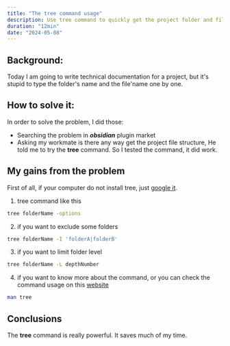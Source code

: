 ```yaml
---
title: "The tree command usage"
description: Use tree command to quickly get the project folder and file relation
duration: "12min"
date: "2024-05-08"
---
```


## Background:
Today I am going to write technical documentation for a project, but it's stupid to type the folder's name and the file'name one by one.

## How to solve it:
In order to solve the problem, I did those:
- Searching the problem in ***obsidian*** plugin market
- Asking my workmate is there any way get the project file structure, He told me to try the **tree** command. So I tested the command, it did work.

## My gains from the problem

First of all, if your computer do not install tree, just [google it](https://google.com/search?q=how+to+install+tree+command).

1. tree command like this

```bash
tree folderName -options
```

2. if you want to exclude some folders

```bash
tree folderName -I 'folderA|folderB'
```

3. if you want to limit folder level

```bash
tree folderName -L depthNumber
```

4. if you want to know more about the command, or you can check the command usage on this [website](https://linux.die.net/man/1/tree)

```bash
man tree
```

## Conclusions

The **tree** command is really powerful. It saves much of my time.
